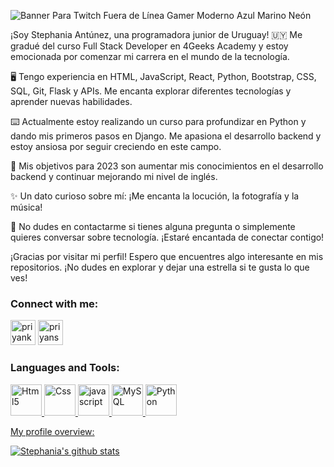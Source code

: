 
![Banner Para Twitch Fuera de Línea Gamer Moderno Azul Marino Neón](https://github.com/Stephania31/Stephania31/assets/121875465/f63ca368-3f23-4146-b4e3-2dd89b61f71a)



¡Soy Stephania Antúnez, una programadora junior de Uruguay! 🇺🇾 Me gradué del curso Full Stack Developer en 4Geeks Academy y estoy emocionada por comenzar mi carrera en el mundo de la tecnología.

🖥️ Tengo experiencia en HTML, JavaScript, React, Python, Bootstrap, CSS, SQL, Git, Flask y APIs. Me encanta explorar diferentes tecnologías y aprender nuevas habilidades.

⌨️ Actualmente estoy realizando un curso para profundizar en Python y dando mis primeros pasos en Django. Me apasiona el desarrollo backend y estoy ansiosa por seguir creciendo en este campo.

🎯 Mis objetivos para 2023 son aumentar mis conocimientos en el desarrollo backend y continuar mejorando mi nivel de inglés.

✨ Un dato curioso sobre mí: ¡Me encanta la locución, la fotografía y la música!

💬 No dudes en contactarme si tienes alguna pregunta o simplemente quieres conversar sobre tecnología. ¡Estaré encantada de conectar contigo!



¡Gracias por visitar mi perfil! Espero que encuentres algo interesante en mis repositorios. ¡No dudes en explorar y dejar una estrella si te gusta lo que ves!



### Connect with me:

<a href="https://www.linkedin.com/in/stephan%C3%ADa-ant%C3%BAnez" target="blank"><img src="https://img.icons8.com/fluency/48/000000/linkedin.png" alt="priyankeshraj" height="40" width="40" /></a> <a href="https://instagram.com/stephania.antunez?igshid=ZDc4ODBmNjlmNQ==" target="blank"><img src="https://img.icons8.com/fluency/144/000000/instagram-new.png" alt="priyansh82" height="40" width="40" /></a>



### Languages and Tools:
<p >  </a> <a href="https://www.w3.org/html/" target="_blank"> <img src="https://img.icons8.com/color/144/000000/html-5--v1.png" alt="Html5" width="50" height="50"/> </a> <a href="https://www.w3schools.com/css/" target="_blank"> <img src="https://img.icons8.com/color/150/000000/css3.png" alt="Css" width="50" height="50"/> </a> <a href="https://developer.mozilla.org/en-US/docs/Web/JavaScript" target="_blank"> <img src="https://img.icons8.com/color/144/000000/javascript--v1.png" alt="javascript" width="50" height="50"/> </a> <a href="https://www.mysql.com/" target="_blank"> <img src="https://img.icons8.com/external-flat-juicy-fish/60/000000/external-sql-coding-and-development-flat-flat-juicy-fish.png" alt="MySQL" width="50" height="50"/> </a> <a href="https://www.python.org/" target="_blank"><img src="https://img.icons8.com/color/144/000000/python--v1.png" alt="Python" width="50" height="50"/> </p>


<div><p>My profile overview: </p></div>

![Stephania's github stats](https://github-readme-stats.vercel.app/api?username=Stephania31&show_icons=true)
